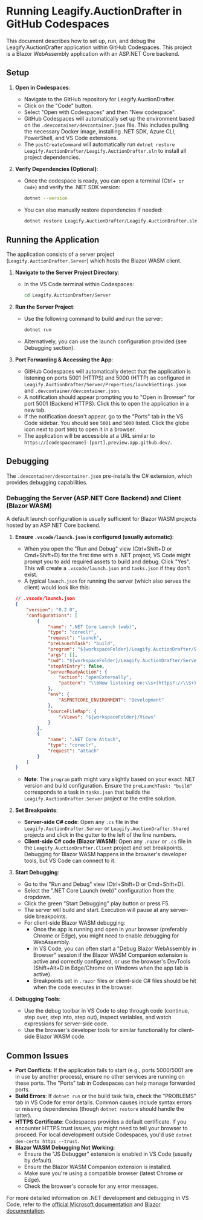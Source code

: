 # Running Leagify.AuctionDrafter in GitHub Codespaces

This document describes how to set up, run, and debug the Leagify.AuctionDrafter application within GitHub Codespaces. This project is a Blazor WebAssembly application with an ASP.NET Core backend.

## Setup

1.  **Open in Codespaces**:
    *   Navigate to the GitHub repository for Leagify.AuctionDrafter.
    *   Click on the "Code" button.
    *   Select "Open with Codespaces" and then "New codespace".
    *   GitHub Codespaces will automatically set up the environment based on the `.devcontainer/devcontainer.json` file. This includes pulling the necessary Docker image, installing .NET SDK, Azure CLI, PowerShell, and VS Code extensions.
    *   The `postCreateCommand` will automatically run `dotnet restore Leagify.AuctionDrafter/Leagify.AuctionDrafter.sln` to install all project dependencies.

2.  **Verify Dependencies (Optional)**:
    *   Once the codespace is ready, you can open a terminal (Ctrl+` or Cmd+`) and verify the .NET SDK version:
        ```bash
        dotnet --version
        ```
    *   You can also manually restore dependencies if needed:
        ```bash
        dotnet restore Leagify.AuctionDrafter/Leagify.AuctionDrafter.sln
        ```

## Running the Application

The application consists of a server project (`Leagify.AuctionDrafter.Server`) which hosts the Blazor WASM client.

1.  **Navigate to the Server Project Directory**:
    *   In the VS Code terminal within Codespaces:
        ```bash
        cd Leagify.AuctionDrafter/Server
        ```

2.  **Run the Server Project**:
    *   Use the following command to build and run the server:
        ```bash
        dotnet run
        ```
    *   Alternatively, you can use the launch configuration provided (see Debugging section).

3.  **Port Forwarding & Accessing the App**:
    *   GitHub Codespaces will automatically detect that the application is listening on ports 5001 (HTTPS) and 5000 (HTTP) as configured in `Leagify.AuctionDrafter/Server/Properties/launchSettings.json` and `.devcontainer/devcontainer.json`.
    *   A notification should appear prompting you to "Open in Browser" for port 5001 (Backend HTTPS). Click this to open the application in a new tab.
    *   If the notification doesn't appear, go to the "Ports" tab in the VS Code sidebar. You should see `5001` and `5000` listed. Click the globe icon next to port `5001` to open it in a browser.
    *   The application will be accessible at a URL similar to `https://[codespacename]-[port].preview.app.github.dev/`.

## Debugging

The `.devcontainer/devcontainer.json` pre-installs the C# extension, which provides debugging capabilities.

### Debugging the Server (ASP.NET Core Backend) and Client (Blazor WASM)

A default launch configuration is usually sufficient for Blazor WASM projects hosted by an ASP.NET Core backend.

1.  **Ensure `.vscode/launch.json` is configured (usually automatic)**:
    *   When you open the "Run and Debug" view (Ctrl+Shift+D or Cmd+Shift+D) for the first time with a .NET project, VS Code might prompt you to add required assets to build and debug. Click "Yes". This will create a `.vscode/launch.json` and `tasks.json` if they don't exist.
    *   A typical `launch.json` for running the server (which also serves the client) would look like this:

    ```json
    // .vscode/launch.json
    {
        "version": "0.2.0",
        "configurations": [
            {
                "name": ".NET Core Launch (web)",
                "type": "coreclr",
                "request": "launch",
                "preLaunchTask": "build",
                "program": "${workspaceFolder}/Leagify.AuctionDrafter/Server/bin/Debug/net8.0/Leagify.AuctionDrafter.Server.dll",
                "args": [],
                "cwd": "${workspaceFolder}/Leagify.AuctionDrafter/Server",
                "stopAtEntry": false,
                "serverReadyAction": {
                    "action": "openExternally",
                    "pattern": "\\bNow listening on:\\s+(https?://\\S+)"
                },
                "env": {
                    "ASPNETCORE_ENVIRONMENT": "Development"
                },
                "sourceFileMap": {
                    "/Views": "${workspaceFolder}/Views"
                }
            },
            {
                "name": ".NET Core Attach",
                "type": "coreclr",
                "request": "attach"
            }
        ]
    }
    ```
    *   **Note**: The `program` path might vary slightly based on your exact .NET version and build configuration. Ensure the `preLaunchTask: "build"` corresponds to a task in `tasks.json` that builds the `Leagify.AuctionDrafter.Server` project or the entire solution.

2.  **Set Breakpoints**:
    *   **Server-side C# code**: Open any `.cs` file in the `Leagify.AuctionDrafter.Server` or `Leagify.AuctionDrafter.Shared` projects and click in the gutter to the left of the line numbers.
    *   **Client-side C# code (Blazor WASM)**: Open any `.razor` or `.cs` file in the `Leagify.AuctionDrafter.Client` project and set breakpoints. Debugging for Blazor WASM happens in the browser's developer tools, but VS Code can connect to it.

3.  **Start Debugging**:
    *   Go to the "Run and Debug" view (Ctrl+Shift+D or Cmd+Shift+D).
    *   Select the ".NET Core Launch (web)" configuration from the dropdown.
    *   Click the green "Start Debugging" play button or press F5.
    *   The server will build and start. Execution will pause at any server-side breakpoints.
    *   For client-side Blazor WASM debugging:
        *   Once the app is running and open in your browser (preferably Chrome or Edge), you might need to enable debugging for WebAssembly.
        *   In VS Code, you can often start a "Debug Blazor WebAssembly in Browser" session if the Blazor WASM Companion extension is active and correctly configured, or use the browser's DevTools (Shift+Alt+D in Edge/Chrome on Windows when the app tab is active).
        *   Breakpoints set in `.razor` files or client-side C# files should be hit when the code executes in the browser.

4.  **Debugging Tools**:
    *   Use the debug toolbar in VS Code to step through code (continue, step over, step into, step out), inspect variables, and watch expressions for server-side code.
    *   Use the browser's developer tools for similar functionality for client-side Blazor WASM code.

## Common Issues

*   **Port Conflicts**: If the application fails to start (e.g., ports 5000/5001 are in use by another process), ensure no other services are running on these ports. The "Ports" tab in Codespaces can help manage forwarded ports.
*   **Build Errors**: If `dotnet run` or the build task fails, check the "PROBLEMS" tab in VS Code for error details. Common causes include syntax errors or missing dependencies (though `dotnet restore` should handle the latter).
*   **HTTPS Certificate**: Codespaces provides a default certificate. If you encounter HTTPS trust issues, you might need to tell your browser to proceed. For local development outside Codespaces, you'd use `dotnet dev-certs https --trust`.
*   **Blazor WASM Debugging Not Working**:
    *   Ensure the "JS Debugger" extension is enabled in VS Code (usually by default).
    *   Ensure the Blazor WASM Companion extension is installed.
    *   Make sure you're using a compatible browser (latest Chrome or Edge).
    *   Check the browser's console for any error messages.

For more detailed information on .NET development and debugging in VS Code, refer to the [official Microsoft documentation](https://code.visualstudio.com/docs/languages/csharp) and [Blazor documentation](https://docs.microsoft.com/en-us/aspnet/core/blazor/debug).

